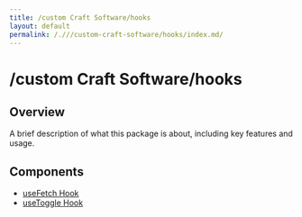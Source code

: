 ```yaml
---
title: /custom Craft Software/hooks
layout: default
permalink: /.///custom-craft-software/hooks/index.md/
---
```


# /custom Craft Software/hooks

## Overview
A brief description of what this package is about, including key features and usage.

## Components

- [useFetch Hook](/custom-craft-software/hooks/useFetch)
- [useToggle Hook](/custom-craft-software/hooks/useToggle)
